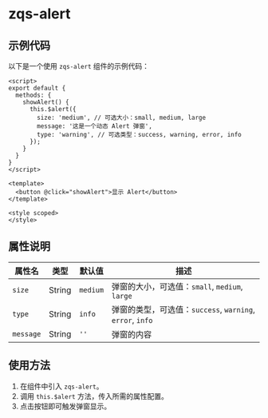 # zqs-alert
## 示例代码

以下是一个使用 `zqs-alert` 组件的示例代码：

```vue
<script>
export default {
  methods: {
    showAlert() {
      this.$alert({
        size: 'medium', // 可选大小：small, medium, large
        message: '这是一个动态 Alert 弹窗',
        type: 'warning', // 可选类型：success, warning, error, info
      });
    }
  }
}
</script>

<template>
  <button @click="showAlert">显示 Alert</button>
</template>

<style scoped>
</style>
```

## 属性说明

| 属性名  | 类型   | 默认值   | 描述                     |
|---------|--------|----------|--------------------------|
| `size`  | String | `medium` | 弹窗的大小，可选值：`small`, `medium`, `large` |
| `type`  | String | `info`   | 弹窗的类型，可选值：`success`, `warning`, `error`, `info` |
| `message` | String | `''`   | 弹窗的内容               |

## 使用方法

1. 在组件中引入 `zqs-alert`。
2. 调用 `this.$alert` 方法，传入所需的属性配置。
3. 点击按钮即可触发弹窗显示。

<GiscusComment />